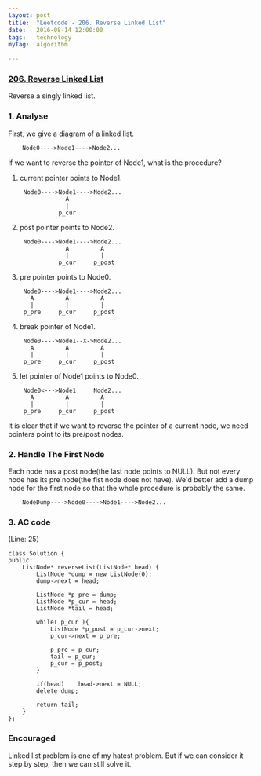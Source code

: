 ```yaml
---
layout: post
title:  "Leetcode - 206. Reverse Linked List"
date:   2016-08-14 12:00:00
tags:	technology
myTag:	algorithm

---
```


### [206. Reverse Linked List](https://leetcode.com/problems/reverse-linked-list/)

Reverse a singly linked list.

### 1. Analyse

First, we give a diagram of a linked list.

		Node0---->Node1---->Node2...
	
If we want to reverse the pointer of Node1, what is the procedure?

1. current pointer points to Node1.

		Node0---->Node1---->Node2...
					A
					|
				  p_cur

2. post pointer points to Node2.

		Node0---->Node1---->Node2...
					A		  A
					|		  |
				  p_cur		p_post

3. pre pointer points to Node0.

		Node0---->Node1---->Node2...
		  A			A		  A
		  |			|		  |
		p_pre	  p_cur		p_post
	
4. break pointer of Node1.

		Node0---->Node1--X->Node2...
		  A			A		  A
		  |			|		  |
		p_pre	  p_cur		p_post
	
5. let pointer of Node1 points to Node0.

		Node0<--->Node1		Node2...
		  A			A		  A
		  |			|		  |
		p_pre	  p_cur		p_post

It is clear that if we want to reverse the pointer of a current node, we need pointers point to its pre/post nodes.

### 2. Handle The First Node

Each node has a post node(the last node points to NULL). But not every node has its pre node(the fist node does not have). We'd better add a dump node for the first node so that the whole procedure is probably the same.

		NodeDump---->Node0---->Node1---->Node2...

### 3. AC code

(Line: 25)

	class Solution {
	public:
	    ListNode* reverseList(ListNode* head) {
	        ListNode *dump = new ListNode(0);
	        dump->next = head;
	
	        ListNode *p_pre = dump;
	        ListNode *p_cur = head;
	        ListNode *tail = head;
	
	        while( p_cur ){
	            ListNode *p_post = p_cur->next;
	            p_cur->next = p_pre;
	                
	            p_pre = p_cur;
	            tail = p_cur;
	            p_cur = p_post;
	        }   
	
	        if(head)	head->next = NULL;
	        delete dump;
	            
	        return tail;
	    }   
	};

### Encouraged

Linked list problem is one of my hatest problem. But if we can consider it step by step, then we can still solve it.
